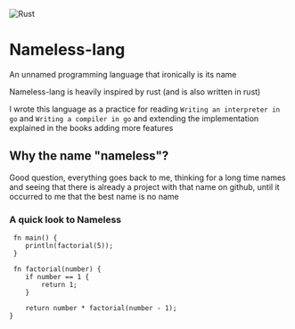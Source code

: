 ![Rust](https://github.com/angel-afonso/namelesslang/workflows/Rust/badge.svg)

# Nameless-lang

An unnamed programming language that ironically is its name

Nameless-lang is heavily inspired by rust (and is also written in rust)

I wrote this language as a practice for reading `Writing an interpreter in go` and `Writing a compiler in go` and extending the implementation explained in the books adding more features

## Why the name "nameless"?

Good question, everything goes back to me, thinking for a long time names and seeing that there is already a project with that name on github, until it occurred to me that the best name is no name

### A quick look to Nameless

```
 fn main() {
    println(factorial(5));
 }

 fn factorial(number) {
    if number == 1 {
        return 1;
    }

    return number * factorial(number - 1);
}

```
